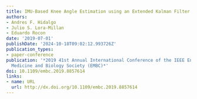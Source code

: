 ```yaml
---
title: IMU-Based Knee Angle Estimation using an Extended Kalman Filter
authors:
- Andres F. Hidalgo
- Julio S. Lora-Millan
- Eduardo Rocon
date: '2019-07-01'
publishDate: '2024-10-18T09:02:12.993726Z'
publication_types:
- paper-conference
publication: '*2019 41st Annual International Conference of the IEEE Engineering in
  Medicine and Biology Society (EMBC)*'
doi: 10.1109/embc.2019.8857614
links:
- name: URL
  url: http://dx.doi.org/10.1109/embc.2019.8857614
---
```

